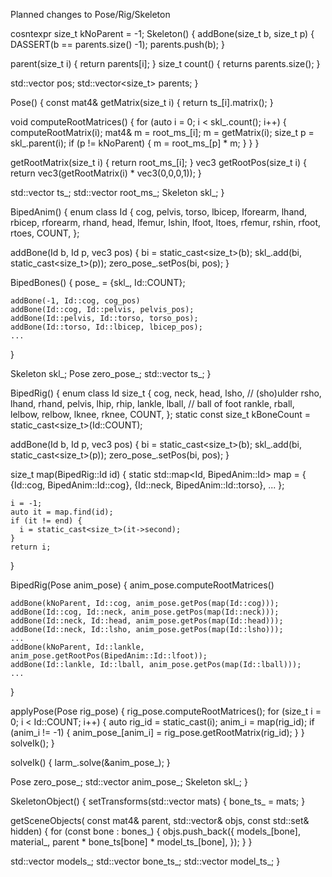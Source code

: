 Planned changes to Pose/Rig/Skeleton

cosntexpr size_t kNoParent = -1;
Skeleton() {
  addBone(size_t b, size_t p) {
    DASSERT(b == parents.size() -1);
    parents.push(b);
  }

  parent(size_t i) {
    return parents[i];
  }
  size_t count() {
    returns parents.size();
  }

  std::vector<vec3> pos;
  std::vector<size_t> parents;
}

Pose() {
  const mat4& getMatrix(size_t i) {
    return ts_[i].matrix();
  }

  void computeRootMatrices() {
    for (auto i = 0; i < skl_.count(); i++) {
      computeRootMatrix(i);
      mat4& m = root_ms_[i];
      m = getMatrix(i);
      size_t p = skl_.parent(i);
      if (p != kNoParent) {
        m = root_ms_[p] * m;
      }
    }
  }

  getRootMatrix(size_t i) {
    return root_ms_[i];
  }
  vec3 getRootPos(size_t i) {
    return vec3(getRootMatrix(i) * vec3(0,0,0,1));
  }

  std::vector<Transform> ts_;
  std::vector<mat4> root_ms_;
  Skeleton skl_;
}

BipedAnim() {
  enum class Id {
    cog,
    pelvis,
    torso,
    lbicep,
    lforearm,
    lhand,
    rbicep,
    rforearm,
    rhand,
    head,
    lfemur,
    lshin,
    lfoot,
    ltoes,
    rfemur,
    rshin,
    rfoot,
    rtoes,
    COUNT,
  };

  addBone(Id b, Id p, vec3 pos) {
    bi = static_cast<size_t>(b);
    skl_.add(bi, static_cast<size_t>(p));
    zero_pose_.setPos(bi, pos);
  }

  BipedBones() {
    pose_ = {skl_, Id::COUNT};

    addBone(-1, Id::cog, cog_pos)
    addBone(Id::cog, Id::pelvis, pelvis_pos);
    addBone(Id::pelvis, Id::torso, torso_pos);
    addBone(Id::torso, Id::lbicep, lbicep_pos);
    ...
  }

  Skeleton skl_;
  Pose zero_pose_;
  std::vector<mat4> ts_;
}

BipedRig() {
  enum class Id size_t {
    cog,
    neck,
    head,
    lsho,  // (sho)ulder
    rsho,
    lhand,
    rhand,
    pelvis,
    lhip,
    rhip,
    lankle,
    lball,  // ball of foot
    rankle,
    rball,
    lelbow,
    relbow,
    lknee,
    rknee,
    COUNT,
  };
  static const size_t kBoneCount = static_cast<size_t>(Id::COUNT);

  addBone(Id b, Id p, vec3 pos) {
    bi = static_cast<size_t>(b);
    skl_.add(bi, static_cast<size_t>(p));
    zero_pose_.setPos(bi, pos);
  }

  size_t map(BipedRig::Id id) {
    static std::map<Id, BipedAnim::Id> map = {
      {Id::cog, BipedAnim::Id::cog},
      {Id::neck, BipedAnim::Id::torso},
      ...
    };

    i = -1;
    auto it = map.find(id);
    if (it != end) {
      i = static_cast<size_t>(it->second);
    }
    return i;
  }

  BipedRig(Pose anim_pose) {
    anim_pose.computeRootMatrices()

    addBone(kNoParent, Id::cog, anim_pose.getPos(map(Id::cog)));
    addBone(Id::cog, Id::neck, anim_pose.getPos(map(Id::neck)));
    addBone(Id::neck, Id::head, anim_pose.getPos(map(Id::head)));
    addBone(Id::neck, Id::lsho, anim_pose.getPos(map(Id::lsho)));
    ...
    addBone(kNoParent, Id::lankle, anim_pose.getRootPos(BipedAnim::Id::lfoot));
    addBone(Id::lankle, Id::lball, anim_pose.getPos(map(Id::lball)));
    ...
  }

  applyPose(Pose rig_pose) {
    rig_pose.computeRootMatrices();
    for (size_t i = 0; i < Id::COUNT; i++) {
      auto rig_id = static_cast<Id>(i);
      anim_i = map(rig_id);
      if (anim_i != -1) {
        anim_pose_[anim_i] = rig_pose.getRootMatrix(rig_id);
      }
    }
    solveIk();
  }

  solveIk() {
    larm_.solve(&anim_pose_);
  }

  Pose zero_pose_;
  std::vector<mat4> anim_pose_;
  Skeleton skl_;
}

SkeletonObject() {
  setTransforms(std::vector<mat4> mats) {
    bone_ts_ = mats;
  }

  getSceneObjects(
      const mat4& parent, std::vector<SceneObject>& objs,
      const std::set<ModelId>& hidden) {
    for (const bone : bones_) {
        objs.push_back({
          models_[bone],
          material_,
          parent * bone_ts[bone] * model_ts_[bone],
        });
    }
  }

  std::vector<ModelId> models_;
  std::vector<mat4> bone_ts_;
  std::vector<mat4> model_ts_;
}
